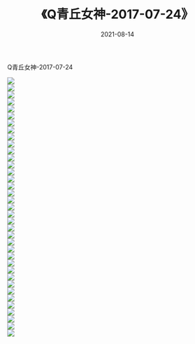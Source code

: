 ﻿---
layout: post
title:  《Q青丘女神-2017-07-24》
date:   2021-08-14
img: http://img.660000.xyz/Sharelink/网络美图/2021/Q青丘女神-2017-07-24/000.jpg
categories: [美女, 清纯, 唯美]
---

Q青丘女神-2017-07-24

  ![](http://img.660000.xyz/Sharelink/网络美图/2021/Q青丘女神-2017-07-24/001.jpg) <br> ![](http://img.660000.xyz/Sharelink/网络美图/2021/Q青丘女神-2017-07-24/002.jpg) <br> ![](http://img.660000.xyz/Sharelink/网络美图/2021/Q青丘女神-2017-07-24/003.jpg) <br> ![](http://img.660000.xyz/Sharelink/网络美图/2021/Q青丘女神-2017-07-24/004.jpg) <br> ![](http://img.660000.xyz/Sharelink/网络美图/2021/Q青丘女神-2017-07-24/005.jpg) <br> ![](http://img.660000.xyz/Sharelink/网络美图/2021/Q青丘女神-2017-07-24/006.jpg) <br> ![](http://img.660000.xyz/Sharelink/网络美图/2021/Q青丘女神-2017-07-24/007.jpg) <br> ![](http://img.660000.xyz/Sharelink/网络美图/2021/Q青丘女神-2017-07-24/008.jpg) <br> ![](http://img.660000.xyz/Sharelink/网络美图/2021/Q青丘女神-2017-07-24/009.jpg) <br> ![](http://img.660000.xyz/Sharelink/网络美图/2021/Q青丘女神-2017-07-24/010.jpg) <br> ![](http://img.660000.xyz/Sharelink/网络美图/2021/Q青丘女神-2017-07-24/011.jpg) <br> ![](http://img.660000.xyz/Sharelink/网络美图/2021/Q青丘女神-2017-07-24/012.jpg) <br> ![](http://img.660000.xyz/Sharelink/网络美图/2021/Q青丘女神-2017-07-24/013.jpg) <br> ![](http://img.660000.xyz/Sharelink/网络美图/2021/Q青丘女神-2017-07-24/014.jpg) <br> ![](http://img.660000.xyz/Sharelink/网络美图/2021/Q青丘女神-2017-07-24/015.jpg) <br> ![](http://img.660000.xyz/Sharelink/网络美图/2021/Q青丘女神-2017-07-24/016.jpg) <br> ![](http://img.660000.xyz/Sharelink/网络美图/2021/Q青丘女神-2017-07-24/017.jpg) <br> ![](http://img.660000.xyz/Sharelink/网络美图/2021/Q青丘女神-2017-07-24/018.jpg) <br> ![](http://img.660000.xyz/Sharelink/网络美图/2021/Q青丘女神-2017-07-24/019.jpg) <br> ![](http://img.660000.xyz/Sharelink/网络美图/2021/Q青丘女神-2017-07-24/020.jpg) <br> ![](http://img.660000.xyz/Sharelink/网络美图/2021/Q青丘女神-2017-07-24/021.jpg) <br> ![](http://img.660000.xyz/Sharelink/网络美图/2021/Q青丘女神-2017-07-24/022.jpg) <br> ![](http://img.660000.xyz/Sharelink/网络美图/2021/Q青丘女神-2017-07-24/023.jpg) <br> ![](http://img.660000.xyz/Sharelink/网络美图/2021/Q青丘女神-2017-07-24/024.jpg) <br> ![](http://img.660000.xyz/Sharelink/网络美图/2021/Q青丘女神-2017-07-24/025.jpg) <br> ![](http://img.660000.xyz/Sharelink/网络美图/2021/Q青丘女神-2017-07-24/026.jpg) <br> ![](http://img.660000.xyz/Sharelink/网络美图/2021/Q青丘女神-2017-07-24/027.jpg) <br> ![](http://img.660000.xyz/Sharelink/网络美图/2021/Q青丘女神-2017-07-24/028.jpg) <br> ![](http://img.660000.xyz/Sharelink/网络美图/2021/Q青丘女神-2017-07-24/029.jpg) <br> ![](http://img.660000.xyz/Sharelink/网络美图/2021/Q青丘女神-2017-07-24/030.jpg) <br> ![](http://img.660000.xyz/Sharelink/网络美图/2021/Q青丘女神-2017-07-24/031.jpg) <br> ![](http://img.660000.xyz/Sharelink/网络美图/2021/Q青丘女神-2017-07-24/032.jpg) <br> ![](http://img.660000.xyz/Sharelink/网络美图/2021/Q青丘女神-2017-07-24/033.jpg) <br> ![](http://img.660000.xyz/Sharelink/网络美图/2021/Q青丘女神-2017-07-24/034.jpg) <br> ![](http://img.660000.xyz/Sharelink/网络美图/2021/Q青丘女神-2017-07-24/035.jpg) <br> ![](http://img.660000.xyz/Sharelink/网络美图/2021/Q青丘女神-2017-07-24/036.jpg) <br> ![](http://img.660000.xyz/Sharelink/网络美图/2021/Q青丘女神-2017-07-24/037.jpg) <br>